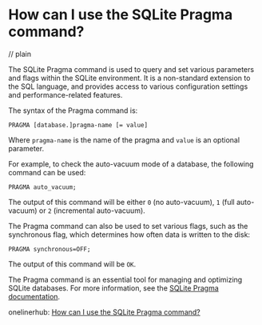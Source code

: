 # How can I use the SQLite Pragma command?
// plain

The SQLite Pragma command is used to query and set various parameters and flags within the SQLite environment. It is a non-standard extension to the SQL language, and provides access to various configuration settings and performance-related features.

The syntax of the Pragma command is:

```
PRAGMA [database.]pragma-name [= value]
```

Where `pragma-name` is the name of the pragma and `value` is an optional parameter.

For example, to check the auto-vacuum mode of a database, the following command can be used:

```
PRAGMA auto_vacuum;
```

The output of this command will be either `0` (no auto-vacuum), `1` (full auto-vacuum) or `2` (incremental auto-vacuum).

The Pragma command can also be used to set various flags, such as the synchronous flag, which determines how often data is written to the disk:

```
PRAGMA synchronous=OFF;
```

The output of this command will be `OK`.

The Pragma command is an essential tool for managing and optimizing SQLite databases. For more information, see the [SQLite Pragma documentation](https://www.sqlite.org/pragma.html).

onelinerhub: [How can I use the SQLite Pragma command?](https://onelinerhub.com/sqlite/how-can-i-use-the-sqlite-pragma-command)